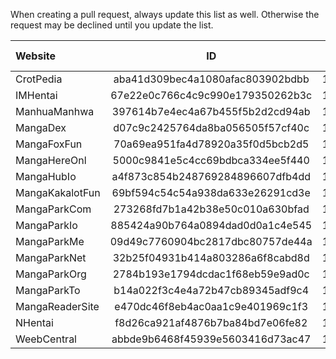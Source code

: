 When creating a pull request, always update this list as well.
Otherwise the request may be declined until you update the list.
  
  
| Website               | ID                               | Updated    | # Manga  |
|:----------------------|:--------------------------------:|:----------:|:--------:|
| CrotPedia             | aba41d309bec4a1080afac803902bdbb | 10.10.2024 | 1649     |
| IMHentai              | 67e22e0c766c4c9c990e179350262b3c | 13.10.2024 | 311758   |
| ManhuaManhwa          | 397614b7e4ec4a67b455f5b2d2cd94ab | 15.10.2024 | 7730     |
| MangaDex              | d07c9c2425764da8ba056505f57cf40c | 10.10.2024 | 96817    |
| MangaFoxFun           | 70a69ea951fa4d78920a35f0d5bcb2d5 | 11.10.2024 | 25431    |
| MangaHereOnl          | 5000c9841e5c4cc69bdbca334ee5f440 | 11.10.2024 | 22232    |
| MangaHubIo            | a4f873c854b248769284896607dfb4dd | 11.10.2024 | 59628    |
| MangaKakalotFun       | 69bf594c54c54a938da633e26291cd3e | 11.10.2024 | 40758    |
| MangaParkCom          | 273268fd7b1a42b38e50c010a630bfad | 10.10.2024 | 96954    |
| MangaParkIo           | 885424a90b764a0894dad0d0a1c4e545 | 10.10.2024 | 96954    |
| MangaParkMe           | 09d49c7760904bc2817dbc80757de44a | 10.10.2024 | 96954    |
| MangaParkNet          | 32b25f04931b414a803286a6f8cabd8d | 10.10.2024 | 96954    |
| MangaParkOrg          | 2784b193e1794dcdac1f68eb59e9ad0c | 10.10.2024 | 96954    |
| MangaParkTo           | b14a022f3c4e4a72b47cb89345adf9c4 | 10.10.2024 | 96954    |
| MangaReaderSite       | e470dc46f8eb4ac0aa1c9e401969c1f3 | 11.10.2024 | 5014     |
| NHentai               | f8d26ca921af4876b7ba84bd7e06fe82 | 12.10.2024 | 508484   |
| WeebCentral           | abbde9b6468f45939e5603416d73ac47 | 11.10.2024 | 8368     |